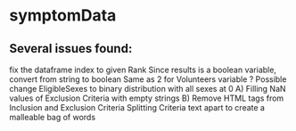# symptomData


## Several issues found:

fix the dataframe index to given Rank
Since results is a boolean variable, convert from string to boolean
Same as 2 for Volunteers variable
? Possible change EligibleSexes to binary distribution with all sexes at 0
A) Filling NaN values of Exclusion Criteria with empty strings
B) Remove HTML tags from Inclusion and Exclusion Criteria
Splitting Criteria text apart to create a malleable bag of words
